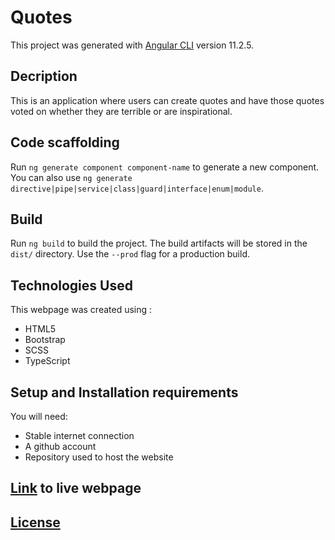# Quotes

This project was generated with [Angular CLI](https://github.com/angular/angular-cli) version 11.2.5.

## Decription

This is an application where users can create quotes and have those quotes voted on whether they are terrible or are inspirational. 
## Code scaffolding

Run `ng generate component component-name` to generate a new component. You can also use `ng generate directive|pipe|service|class|guard|interface|enum|module`.

## Build

Run `ng build` to build the project. The build artifacts will be stored in the `dist/` directory. Use the `--prod` flag for a production build.


## Technologies Used
This webpage was created using :

* HTML5
* Bootstrap
* SCSS
* TypeScript


## Setup and Installation requirements
You will need:
* Stable internet connection
* A github account
* Repository used to host the website
## [Link]( https://melissa-koi.github.io/pizzaWebsite/) to live webpage

## [License](https://github.com/melissa-koi/pizzaWebsite/blob/main/LICENSE)